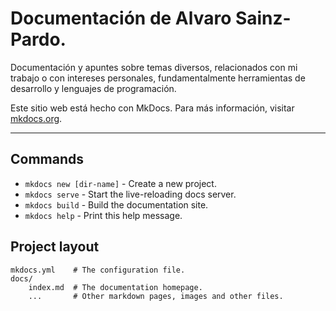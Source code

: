 # Documentación de Alvaro Sainz-Pardo.

Documentación y apuntes sobre temas diversos, relacionados con mi trabajo o con intereses personales, fundamentalmente herramientas de desarrollo y lenguajes de programación.

Este sitio web está hecho con MkDocs. Para más información, visitar [mkdocs.org](http://mkdocs.org).

---

## Commands

* `mkdocs new [dir-name]` - Create a new project.
* `mkdocs serve` - Start the live-reloading docs server.
* `mkdocs build` - Build the documentation site.
* `mkdocs help` - Print this help message.

## Project layout

    mkdocs.yml    # The configuration file.
    docs/
        index.md  # The documentation homepage.
        ...       # Other markdown pages, images and other files.
